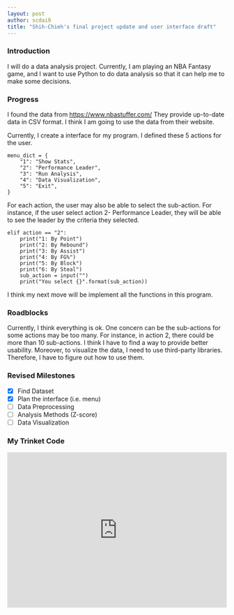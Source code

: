 ```yaml
---
layout: post
author: scdai9
title: "Shih-Chieh's final project update and user interface draft"
---
```


### Introduction

I will do a data analysis project. Currently, I am playing an NBA Fantasy game, and I want to use Python to do data analysis so that it can help me to make some decisions.

### Progress
I found the data from https://www.nbastuffer.com/ They provide up-to-date data in CSV format. I think I am going to use the data from their website. 

Currently, I create a interface for my program. I defined these 5 actions for the user.

```
menu_dict = {
    "1": "Show Stats",
    "2": "Performance Leader",
    "3": "Run Analysis",
    "4": "Data Visualization",
    "5": "Exit",
}
```

For each action, the user may also be able to select the sub-action. For instance, if the user select action 2- Performance Leader, they will be able to see the leader by the criteria they selected. 

```
elif action == "2":
    print("1: By Point")
    print("2: By Rebound")
    print("3: By Assist")
    print("4: By FG%")
    print("5: By Block")
    print("6: By Steal")
    sub_action = input("")
    print("You select {}".format(sub_action))
```

I think my next move will be implement all the functions in this program.
### Roadblocks
Currently, I think everything is ok. One concern can be the sub-actions for some actions may be too many. For instance, in action 2, there could be more than 10 sub-actions. I think I have to find a way to provide better usability. Moreover, to visualize the data, I need to use third-party libraries. Therefore, I have to figure out how to use them.

### Revised Milestones
- [x]  Find Dataset
- [x]  Plan the interface (i.e. menu)
- [ ]  Data Preprocessing
- [ ]  Analysis Methods (Z-score)
- [ ]  Data Visualization
### My Trinket Code
<iframe src="https://trinket.io/embed/python3/aff9089212" width="100%" height="356" frameborder="0" marginwidth="0" marginheight="0" allowfullscreen></iframe>
